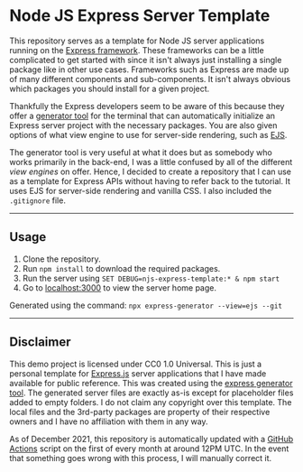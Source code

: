 # Node JS Express Server Template

This repository serves as a template for Node JS server applications running on the [Express framework](https://expressjs.com/). These frameworks can be a little complicated to get started with since it isn't always just installing a single package like in other use cases. Frameworks such as Express are made up of many different components and sub-components. It isn't always obvious which packages you should install for a given project.

Thankfully the Express developers seem to be aware of this because they offer a [generator tool](https://expressjs.com/en/starter/generator.html) for the terminal that can automatically initialize an Express server project with the necessary packages. You are also given options of what view engine to use for server-side rendering, such as [EJS](https://ejs.co/).

The generator tool is very useful at what it does but as somebody who works primarily in the back-end, I was a little confused by all of the different *view engines* on offer. Hence, I decided to create a repository that I can use as a template for Express APIs without having to refer back to the tutorial. It uses EJS for server-side rendering and vanilla CSS. I also included the `.gitignore` file.

---

## Usage

1. Clone the repository.
2. Run `npm install` to download the required packages.
3. Run the server using `SET DEBUG=njs-express-template:* & npm start`
4. Go to [localhost:3000](http://localhost:3000) to view the server home page.

Generated using the command: `npx express-generator --view=ejs --git`

---

## Disclaimer

This demo project is licensed under CC0 1.0 Universal. This is just a personal template for [Express.js](https://expressjs.com/) server applications that I have made available for public reference. This was created using the [express generator tool](https://expressjs.com/en/starter/generator.html). The generated server files are exactly as-is except for placeholder files added to empty folders. I do not claim any copyright over this template. The local files and the 3rd-party packages are property of their respective owners and I have no affiliation with them in any way.

As of December 2021, this repository is automatically updated with a [GitHub Actions](https://github.com/tjohnston-softdev/njs-express-template-updater) script on the first of every month at around 12PM UTC. In the event that something goes wrong with this process, I will manually correct it.
